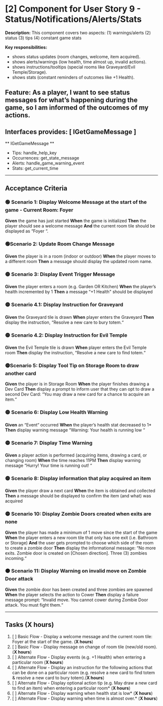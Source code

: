 # [2] Component for User Story 9 - Status/Notifications/Alerts/Stats
**Description:** This component covers two aspects: (1) warnings/alerts (2) status (3) tips (4) constant game stats 

**Key responsibilities:**
- shows status updates (room changes, welcome, item acquired).
- shows alerts/warnings (low health, time almost up, invalid actions).
- shows instructions/tooltips (special rooms like Graveyard/Evil Temple/Storage).
- shows stats (constant reminders of outcomes like +1 Health).

**Feature**: As a player, I want to see status messages for what’s happening during the game, so I am informed of the outcomes of my actions.
---
## Interfaces provides: [ IGetGameMessage ]
** IGetGameMessage **
- Tips: handle_help_key
- Occurrences: get_state_message
- Alerts: handle_game_warning_event
- Stats: get_current_time
---

## Acceptance Criteria
### 🟢 Scenario 1: Display Welcome Message at the start of the game - Current Room: Foyer
**Given** the game has just started
**When** the game is initialized
**Then** the player should see a welcome message
**And** the current room tile should be displayed as “Foyer “.

### 🟢Scenario 2: Update Room Change Message
**Given** the player is in a room (indoor or outdoor)
**When** the player moves to a different room
**Then** a message should display the updated room name.

### 🟡 Scenario 3: Display Event Trigger Message
**Given** the player enters a room (e.g. Garden OR Kitchen)
**When** the player’s health incremented by 1
**Then** a message “+1 Health" should be displayed

### 🟡 Scenario 4.1: Display Instruction for Graveyard
**Given** the Graveyard tile is drawn
**When** player enters the Graveyard
**Then** display the instruction, “Resolve a new care to bury totem.“

### 🟡 Scenario 4.2: Display Instruction for Evil Temple
**Given** the Evil Temple tile is drawn
**When** player enters the Evil Temple room
**Then** display the instruction, “Resolve a new care to find totem.“

### 🟡Scenario 5: Display Tool Tip on Storage Room to draw another card
**Given** the player is in Storage Room
**When** the player finishes drawing a Dev Card
**Then** display a prompt to inform user that they can opt to draw a second Dev Card: “You may draw a new card for a chance to acquire an item.“

### 🟡 Scenario 6: Display Low Health Warning
**Given** an “Event“ occurred
**When** the player’s health stat decreased to 1*
**Then** display warning message “Warning: Your health is running low “

### 🟡 Scenario 7: Display Time Warning
**Given** a player action is performed (acquiring items, drawing a card, or changing room)
**When** the time reaches 11PM
**Then** display warning message “Hurry! Your time is running out! “

### 🟡 Scenario 8: Display information that play acquired an item
**Given** the player draw a next card
**When** the item is obtained and collected
**Then** a message should be displayed to confirm the item (and what) was acquired

### 🟡 Scenario 10: Display Zombie Doors created when exits are none
**Given** the player has made a minimum of 1 move since the start of the game
**When** the player enters a new room tile that only has one exit (i.e. Bathroom or Storage)
**And** the user gets prompted to choose which side of the room to create a zombie door
**Then** display the informational message: “No more exits. Zombie door is created on [Chosen direction]. Three (3) zombies incoming.“

### 🟠 Scenario 11: Display Warning on invalid move on Zombie Door attack
**Given** the zombie door has been created and three zombies are spawned
**When** the player selects the action to Cower
**Then** display a failure message prompt: “Invalid move. You cannot cower during Zombie Door attack. You must fight them.“

---

## Tasks (X hours)
1. [ ] Basic Flow - Display a welcome message and the current room tile: Foyer at the start of the game. (**X hours**)
2. [ ] Basic Flow - Display message on change of room tile (new/old room).(**X hours**)
3. [ ] Alternate Flow - Display events (e.g. +1 Health) when entering a particular room (**X hours**)
4. [ ] Alternate Flow - Display an instruction for the following actions that can be done on a particular room (e.g. resolve a new card to find totem & resolve a new card to bury totem).(**X hours**)
5. [ ] Alternate Flow - Display optional action tip (e.g. May draw a new card to find an item) when entering a particular room* (**X hours**)
6. [ ] Alternate Flow - Display warning when health stat is low* (**X hours**)
7. [ ] Alternate Flow - Display warning when time is almost over.* (**X hours**)